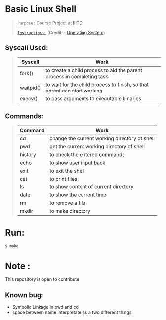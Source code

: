 # Basic Linux Shell 

>`Purpose:` Course Project at [IIITD](https://www.iiitd.ac.in/)
>
>[`Instructions:`](/instructions.pdf) (Credits- [Operating System](http://techtree.iiitd.edu.in/viewDescription/filename?=CSE231))

## Syscall Used:
> |Syscall | Work|
>| ------ | ------ |
> | fork() | to create a child process to aid the parent process in completing task |
>| waitpid() | to wait for the child process to finish, so that parent can start working |
>|execv() |to pass arguments to executable binaries|

## Commands:
>|Command| Work
>| ------ | ------ |
>| cd | change the current working directory of shell|
>| pwd |  get the current working directory of shell |
>| history|  to check the entered commands |
>| echo|  to show user input back |
>| exit|  to exit the shell |
>| cat |  to print files |
>| ls | to show content of current directory |
>| date|  to show the current time |
>| rm | to remove a file |
>| mkdir|   to make directory |


# Run:
 ```sh
$ make 
```
# Note :
This repository is open to contribute 
## Known bug:
- Symbolic Linkage in pwd and cd
- space between name interpretate as a two different things